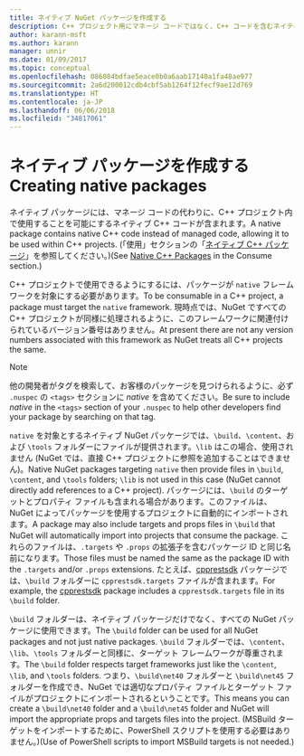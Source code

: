 ```yaml
---
title: ネイティブ NuGet パッケージを作成する
description: C++ プロジェクト用にマネージ コードではなく、C++ コードを含むネイティブ NuGet パッケージを作成する方法に関する詳細です。
author: karann-msft
ms.author: karann
manager: unnir
ms.date: 01/09/2017
ms.topic: conceptual
ms.openlocfilehash: 086084bdfae5eace0b0a6aab17140a1fa48ae977
ms.sourcegitcommit: 2a6d200012cdb4cbf5ab1264f12fecf9ae12d769
ms.translationtype: HT
ms.contentlocale: ja-JP
ms.lasthandoff: 06/06/2018
ms.locfileid: "34817061"
---
```

# <a name="creating-native-packages"></a><span data-ttu-id="a2c2a-103">ネイティブ パッケージを作成する</span><span class="sxs-lookup"><span data-stu-id="a2c2a-103">Creating native packages</span></span>

<span data-ttu-id="a2c2a-104">ネイティブ パッケージには、マネージ コードの代わりに、C++ プロジェクト内で使用することを可能にするネイティブ C++ コードが含まれます。</span><span class="sxs-lookup"><span data-stu-id="a2c2a-104">A native package contains native C++ code instead of managed code, allowing it to be used within C++ projects.</span></span> <span data-ttu-id="a2c2a-105">(「使用」セクションの「[ネイティブ C++ パッケージ](../consume-packages/finding-and-choosing-packages.md#native-c-packages)」を参照してください。)</span><span class="sxs-lookup"><span data-stu-id="a2c2a-105">(See [Native C++ Packages](../consume-packages/finding-and-choosing-packages.md#native-c-packages) in the Consume section.)</span></span>

<span data-ttu-id="a2c2a-106">C++ プロジェクトで使用できるようにするには、パッケージが `native` フレームワークを対象にする必要があります。</span><span class="sxs-lookup"><span data-stu-id="a2c2a-106">To be consumable in a C++ project, a package must target the `native` framework.</span></span> <span data-ttu-id="a2c2a-107">現時点では、NuGet ですべての C++ プロジェクトが同様に処理されるように、このフレームワークに関連付けられているバージョン番号はありません。</span><span class="sxs-lookup"><span data-stu-id="a2c2a-107">At present there are not any version numbers associated with this framework as NuGet treats all C++ projects the same.</span></span>

> [!Note]
> <span data-ttu-id="a2c2a-108">他の開発者がタグを検索して、お客様のパッケージを見つけられるように、必ず `.nuspec` の `<tags>` セクションに *native* を含めてください。</span><span class="sxs-lookup"><span data-stu-id="a2c2a-108">Be sure to include *native* in the `<tags>` section of your `.nuspec` to help other developers find your package by searching on that tag.</span></span>

<span data-ttu-id="a2c2a-109">`native` を対象とするネイティブ NuGet パッケージでは、`\build`、`\content`、および `\tools` フォルダーにファイルが提供されます。`\lib` はこの場合、使用されません (NuGet では、直接 C++ プロジェクトに参照を追加することはできません)。</span><span class="sxs-lookup"><span data-stu-id="a2c2a-109">Native NuGet packages targeting `native` then provide files in `\build`, `\content`, and `\tools` folders; `\lib` is not used in this case (NuGet cannot directly add references to a C++ project).</span></span> <span data-ttu-id="a2c2a-110">パッケージには、`\build` のターゲットとプロパティ ファイルも含まれる場合があります。このファイルは、NuGet によってパッケージを使用するプロジェクトに自動的にインポートされます。</span><span class="sxs-lookup"><span data-stu-id="a2c2a-110">A package may also include targets and props files in `\build` that NuGet will automatically import into projects that consume the package.</span></span> <span data-ttu-id="a2c2a-111">これらのファイルは、`.targets` や `.props` の拡張子を含むパッケージ ID と同じ名前になります。</span><span class="sxs-lookup"><span data-stu-id="a2c2a-111">Those files must be named the same as the package ID with the `.targets` and/or `.props` extensions.</span></span> <span data-ttu-id="a2c2a-112">たとえば、[cpprestsdk](https://nuget.org/packages/cpprestsdk/) パッケージでは、`\build` フォルダーに `cpprestsdk.targets` ファイルが含まれます。</span><span class="sxs-lookup"><span data-stu-id="a2c2a-112">For example, the [cpprestsdk](https://nuget.org/packages/cpprestsdk/) package includes a `cpprestsdk.targets` file in its `\build` folder.</span></span>

<span data-ttu-id="a2c2a-113">`\build` フォルダーは、ネイティブ パッケージだけでなく、すべての NuGet パッケージに使用できます。</span><span class="sxs-lookup"><span data-stu-id="a2c2a-113">The `\build` folder can be used for all NuGet packages and not just native packages.</span></span> <span data-ttu-id="a2c2a-114">`\build` フォルダーでは、`\content`、`\lib`、`\tools` フォルダーと同様に、ターゲット フレームワークが尊重されます。</span><span class="sxs-lookup"><span data-stu-id="a2c2a-114">The `\build` folder respects target frameworks just like the `\content`, `\lib`, and `\tools` folders.</span></span> <span data-ttu-id="a2c2a-115">つまり、`\build\net40` フォルダーと `\build\net45` フォルダーを作成でき、NuGet では適切なプロパティ ファイルとターゲット ファイルがプロジェクトにインポートされるということです。</span><span class="sxs-lookup"><span data-stu-id="a2c2a-115">This means you can create a `\build\net40` folder and a `\build\net45` folder and NuGet will import the appropriate props and targets files into the project.</span></span> <span data-ttu-id="a2c2a-116">(MSBuild ターゲットをインポートするために、PowerShell スクリプトを使用する必要はありません。)</span><span class="sxs-lookup"><span data-stu-id="a2c2a-116">(Use of PowerShell scripts to import MSBuild targets is not needed.)</span></span>
